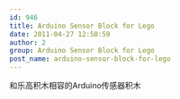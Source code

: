 ```yaml
---
id: 946
title: Arduino Sensor Block for Lego
date: 2011-04-27 12:50:59
author: 2
group: Arduino Sensor Block for Lego
post_name: arduino-sensor-block-for-lego
---
```


和乐高积木相容的Arduino传感器积木